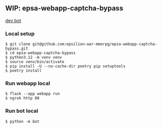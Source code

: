 WIP: epsa-webapp-captcha-bypass
---

[dev bot](https://t.me/epsa_webapp_bypass_dev_bot)


### Local setup
```shell
$ git clone git@github.com:epsilion-war-mmorpg/epsa-webapp-captcha-bypass.git
$ cd epsa-webapp-captcha-bypass
$ python3.12 -m venv venv
$ source venv/bin/activate
$ pip install -U --no-cache-dir poetry pip setuptools
$ poetry install
```


### Run webapp local
```shell
$ flask --app webapp run
$ ngrok http 80
```


### Run bot local
```shell
$ python -m bot
```